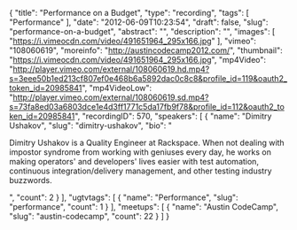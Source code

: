 {
  "title": "Performance on a Budget",
  "type": "recording",
  "tags": [
    "Performance"
  ],
  "date": "2012-06-09T10:23:54",
  "draft": false,
  "slug": "performance-on-a-budget",
  "abstract": "",
  "description": "",
  "images": [
    "https://i.vimeocdn.com/video/491651964_295x166.jpg"
  ],
  "vimeo": "108060619",
  "moreinfo": "http://austincodecamp2012.com/",
  "thumbnail": "https://i.vimeocdn.com/video/491651964_295x166.jpg",
  "mp4Video": "http://player.vimeo.com/external/108060619.hd.mp4?s=3eee50b1ed213cf807ef0e468b6a5892dac0c8c8&profile_id=119&oauth2_token_id=20985841",
  "mp4VideoLow": "http://player.vimeo.com/external/108060619.sd.mp4?s=73fa8ed03a6803dce1e4d3ff1771c5da17fb9f78&profile_id=112&oauth2_token_id=20985841",
  "recordingID": 570,
  "speakers": [
    {
      "name": "Dimitry Ushakov",
      "slug": "dimitry-ushakov",
      "bio": "<p>Dimitry Ushakov is a Quality Engineer at Rackspace. When not dealing with impostor syndrome from working with geniuses every day, he works on making operators' and developers' lives easier with test automation, continuous integration/delivery management, and other testing industry buzzwords.</p>",
      "count": 2
    }
  ],
  "ugtvtags": [
    {
      "name": "Performance",
      "slug": "performance",
      "count": 1
    }
  ],
  "meetups": [
    {
      "name": "Austin CodeCamp",
      "slug": "austin-codecamp",
      "count": 22
    }
  ]
}